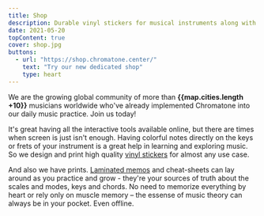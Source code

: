```yaml
---
title: Shop
description: Durable vinyl stickers for musical instruments along with printed and printable music theory memos and cheat-sheets
date: 2021-05-20
topContent: true
cover: shop.jpg
buttons:
  - url: "https://shop.chromatone.center/"
    text: "Try our new dedicated shop"
    type: heart
---
```


<script setup>
import mapOl from './map-ol.vue'
import map from '#/db/map.yml'
</script>

<!-- <map-ol class="mx-4" :cities="map.cities" /> -->

We are the growing global community of more than **{{map.cities.length +10}}** musicians worldwide who've already implemented Chromatone into our daily music practice. Join us today!

It's great having all the interactive tools available online, but there are times when screen is just isn't enough. Having colorful notes directly on the keys or frets of your instrument is a great help in learning and exploring music. So we design and print high quality [vinyl stickers](./stickers/index.md) for almost any use case.

And also we have prints. [Laminated memos](./memo/index.md) and cheat-sheets can lay around as you practice and grow - they're your sources of truth about the scales and modes, keys and chords. No need to memorize everything by heart or rely only on muscle memory – the essense of music theory can always be in your pocket. Even offline.
